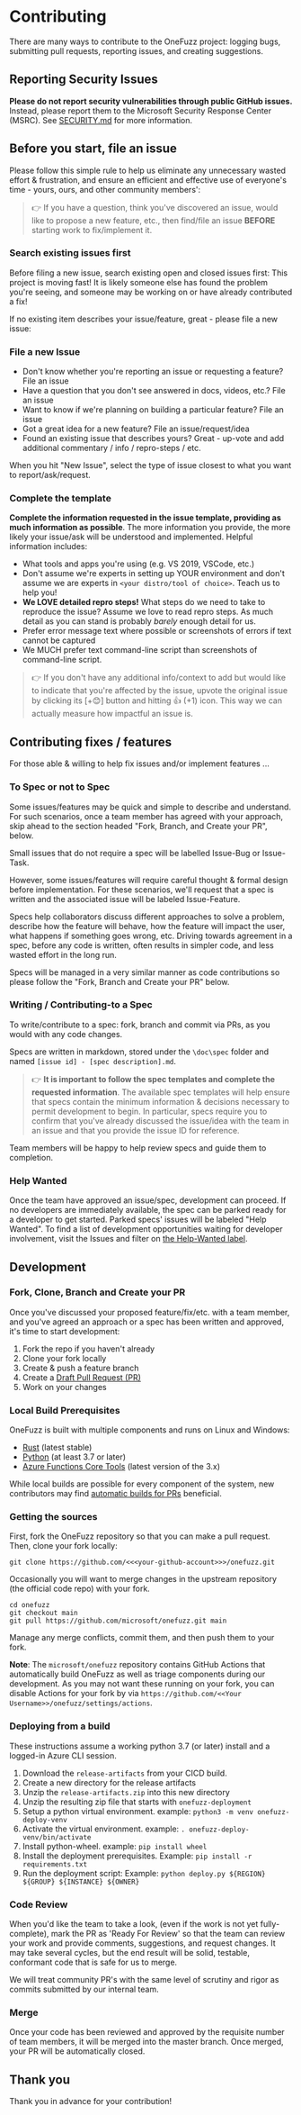 # Contributing

There are many ways to contribute to the OneFuzz project: logging bugs,
submitting pull requests, reporting issues, and creating suggestions.

## Reporting Security Issues

**Please do not report security vulnerabilities through public GitHub issues.**
Instead, please report them to the Microsoft Security Response Center (MSRC).
See [SECURITY.md](./SECURITY.md) for more information.

## Before you start, file an issue

Please follow this simple rule to help us eliminate any unnecessary wasted
effort & frustration, and ensure an efficient and effective use of everyone's
time - yours, ours, and other community members':

> 👉 If you have a question, think you've discovered an issue, would like to
> propose a new feature, etc., then find/file an issue **BEFORE** starting work
> to fix/implement it.

### Search existing issues first

Before filing a new issue, search existing open and closed issues first: This
project is moving fast! It is likely someone else has found the problem you're
seeing, and someone may be working on or have already contributed a fix!

If no existing item describes your issue/feature, great - please file a new
issue:

### File a new Issue

* Don't know whether you're reporting an issue or requesting a feature? File an
  issue
* Have a question that you don't see answered in docs, videos, etc.? File an
  issue
* Want to know if we're planning on building a particular feature? File an issue
* Got a great idea for a new feature? File an issue/request/idea
* Found an existing issue that describes yours? Great - up-vote and add
  additional commentary / info / repro-steps / etc.

When you hit "New Issue", select the type of issue closest to what you want to
report/ask/request.

### Complete the template

**Complete the information requested in the issue template, providing as much
information as possible**. The more information you provide, the more likely
your issue/ask will be understood and implemented. Helpful information
includes:

* What tools and apps you're using (e.g. VS 2019, VSCode, etc.)
* Don't assume we're experts in setting up YOUR environment and don't assume we
  are experts in `<your distro/tool of choice>`. Teach us to help you!
* **We LOVE detailed repro steps!** What steps do we need to take to reproduce
  the issue? Assume we love to read repro steps. As much detail as you can
  stand is probably _barely_ enough detail for us.
* Prefer error message text where possible or screenshots of errors if text
  cannot be captured
* We MUCH prefer text command-line script than screenshots of command-line
  script.

> 👉 If you don't have any additional info/context to add but would like to
> indicate that you're affected by the issue, upvote the original issue by
> clicking its [+😊] button and hitting 👍 (+1) icon. This way we can actually
> measure how impactful an issue is.

## Contributing fixes / features

For those able & willing to help fix issues and/or implement features ...

### To Spec or not to Spec

Some issues/features may be quick and simple to describe and understand. For
such scenarios, once a team member has agreed with your approach, skip ahead to
the section headed "Fork, Branch, and Create your PR", below.

Small issues that do not require a spec will be labelled Issue-Bug or
Issue-Task.

However, some issues/features will require careful thought & formal design
before implementation. For these scenarios, we'll request that a spec is
written and the associated issue will be labeled Issue-Feature.

Specs help collaborators discuss different approaches to solve a problem,
describe how the feature will behave, how the feature will impact the user,
what happens if something goes wrong, etc. Driving towards agreement in a spec,
before any code is written, often results in simpler code, and less wasted
effort in the long run.

Specs will be managed in a very similar manner as code contributions so please
follow the "Fork, Branch and Create your PR" below.

### Writing / Contributing-to a Spec

To write/contribute to a spec: fork, branch and commit via PRs, as you would
with any code changes.

Specs are written in markdown, stored under the `\doc\spec` folder and named
`[issue id] - [spec description].md`.

> 👉 **It is important to follow the spec templates and complete the requested
> information**. The available spec templates will help ensure that specs
> contain the minimum information & decisions necessary to permit development
> to begin.  In particular, specs require you to confirm that you've already
> discussed the issue/idea with the team in an issue and that you provide the
> issue ID for reference.

Team members will be happy to help review specs and guide them to completion.

### Help Wanted

Once the team have approved an issue/spec, development can proceed. If no
developers are immediately available, the spec can be parked ready for a
developer to get started. Parked specs' issues will be labeled "Help Wanted".
To find a list of development opportunities waiting for developer involvement,
visit the Issues and filter on [the Help-Wanted
label](https://github.com/microsoft/onefuzz/labels/Help%20Wanted).

## Development

### Fork, Clone, Branch and Create your PR

Once you've discussed your proposed feature/fix/etc. with a team member, and
you've agreed an approach or a spec has been written and approved, it's time to
start development:

1. Fork the repo if you haven't already
1. Clone your fork locally
1. Create & push a feature branch
1. Create a [Draft Pull Request (PR)](https://github.blog/2019-02-14-introducing-draft-pull-requests/)
1. Work on your changes

### Local Build Prerequisites

OneFuzz is built with multiple components and runs on Linux and Windows:

* [Rust](https://www.rust-lang.org/) (latest stable)
* [Python](https://www.python.org) (at least 3.7 or later)
* [Azure Functions Core
  Tools](https://docs.microsoft.com/en-us/azure/azure-functions/functions-run-local)
(latest version of the 3.x)

While local builds are possible for every component of the system, new
contributors may find [automatic builds for
PRs](https://github.com/microsoft/onefuzz/actions?query=workflow%3ABuild)
beneficial.

### Getting the sources

First, fork the OneFuzz repository so that you can make a pull request. Then,
clone your fork locally:

```
git clone https://github.com/<<<your-github-account>>>/onefuzz.git
```

Occasionally you will want to merge changes in the upstream repository (the
official code repo) with your fork.

```
cd onefuzz
git checkout main
git pull https://github.com/microsoft/onefuzz.git main
```

Manage any merge conflicts, commit them, and then push them to your fork.

**Note**: The `microsoft/onefuzz` repository contains GitHub Actions that
automatically build OneFuzz as well as triage components during our
development. As you may not want these running on your fork, you can disable
Actions for your fork by via `https://github.com/<<Your
Username>>/onefuzz/settings/actions`.

### Deploying from a build

These instructions assume a working python 3.7 (or later) install and a
logged-in Azure CLI session.

1. Download the `release-artifacts` from your CICD build.
2. Create a new directory for the release artifacts
3. Unzip the `release-artifacts.zip` into this new directory
4. Unzip the resulting zip file that starts with `onefuzz-deployment`
5. Setup a python virtual environment.  example: `python3 -m venv onefuzz-deploy-venv`
6. Activate the virtual environment. example: `. onefuzz-deploy-venv/bin/activate`
7. Install python-wheel. example: `pip install wheel`
8. Install the deployment prerequisites.  Example: `pip install -r requirements.txt`
9. Run the deployment script: Example: `python deploy.py ${REGION} ${GROUP} ${INSTANCE} ${OWNER}`

### Code Review

When you'd like the team to take a look, (even if the work is not yet
fully-complete), mark the PR as 'Ready For Review' so that the team can review
your work and provide comments, suggestions, and request changes. It may take
several cycles, but the end result will be solid, testable, conformant code
that is safe for us to merge.

We will treat community PR's with the same level of scrutiny and rigor as
commits submitted by our internal team.

### Merge

Once your code has been reviewed and approved by the requisite number of team
members, it will be merged into the master branch. Once merged, your PR will be
automatically closed.

## Thank you

Thank you in advance for your contribution!
